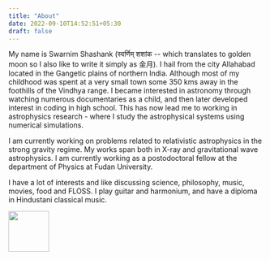 ```yaml
---
title: "About"
date: 2022-09-10T14:52:51+05:30
draft: false
---
```


My name is Swarnim Shashank (स्वर्णिम् शशांक -- which translates to golden moon so I also like to write it simply as 金月). I hail from the city Allahabad located in the Gangetic plains of northern India. Although most of my childhood was spent at a very small town some 350 kms away in the foothills of the Vindhya range. I became interested in astronomy through watching numerous documentaries as a child, and then later developed interest in coding in high school. This has now lead me to working in astrophysics research - where I study the astrophysical systems using numerical simulations.

I am currently working on problems related to relativistic astrophysics in the strong gravity regime. My works span both in X-ray and gravitational wave astrophysics. I am currently working as a postodoctoral fellow at the department of Physics at Fudan University.

I have a lot of interests and like discussing science, philosophy, music, movies, food and FLOSS. I play guitar and harmonium, and have a diploma in Hindustani classical music.


[<img src="/img/glider.svg" width="80" height="80">](http://www.catb.org/hacker-emblem/)
